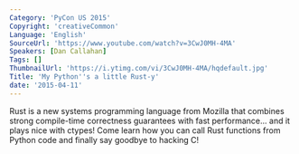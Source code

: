 ```yaml
---
Category: 'PyCon US 2015'
Copyright: 'creativeCommon'
Language: 'English'
SourceUrl: 'https://www.youtube.com/watch?v=3CwJ0MH-4MA'
Speakers: [Dan Callahan]
Tags: []
ThumbnailUrl: 'https://i.ytimg.com/vi/3CwJ0MH-4MA/hqdefault.jpg'
Title: 'My Python''s a little Rust-y'
date: '2015-04-11'
---
```

Rust is a new systems programming language from Mozilla that combines strong compile-time correctness guarantees with fast performance... and it plays nice with ctypes! Come learn how you can call Rust functions from Python code and finally say goodbye to hacking C!
